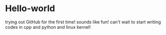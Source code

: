 # Hello-world
trying out GitHub for the first time!
sounds like fun! can't wait to start writing codes in cpp and python
and linux kernel!
